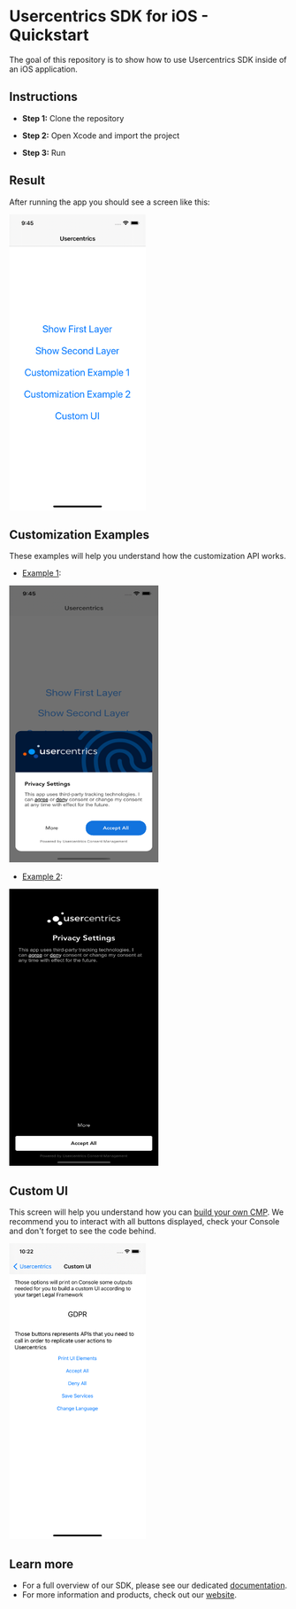 # Usercentrics SDK for iOS - Quickstart

The goal of this repository is to show how to use Usercentrics SDK inside of an iOS application.

Instructions
------------

* **Step 1:** Clone the repository

* **Step 2:** Open Xcode and import the project

* **Step 3:** Run

Result
------------

After running the app you should see a screen like this:

<img src="screenshots/main.png" height="534" width="247"/>

Customization Examples
------------

These examples will help you understand how the customization API works.

- [Example 1](https://github.com/Usercentrics/ios-sample/tree/main/iOSSampleApp/ViewControllers/Main/FirstLayerCustomizations.swift#L5):
  
<img src="screenshots/customization1.png" height="500" width="270"/>
  
- [Example 2](https://github.com/Usercentrics/ios-sample/tree/main/iOSSampleApp/ViewControllers/Main/FirstLayerCustomizations.swift#L36):
  
<img src="screenshots/customization2.png" height="500" width="270"/>

Custom UI
------------

This screen will help you understand how you can [build your own CMP](https://docs.usercentrics.com/cmp_in_app_sdk/latest/collect_consent/build_own_cmp/).
We recommend you to interact with all buttons displayed, check your Console and don't forget to see the code behind.

<img src="screenshots/custom_ui.png" height="534" width="247"/>

Learn more
------------

- For a full overview of our SDK, please see our dedicated [documentation](https://docs.usercentrics.com/cmp_in_app_sdk/latest/).
- For more information and products, check out our [website](https://usercentrics.com).

